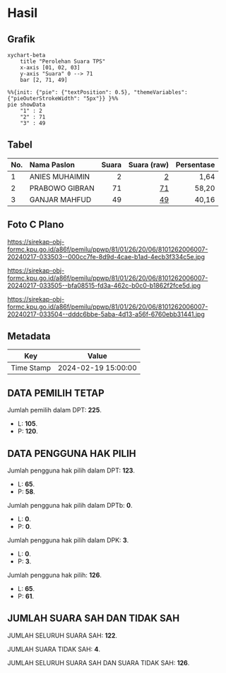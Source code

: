 # Hasil

## Grafik

```mermaid
xychart-beta
    title "Perolehan Suara TPS"
    x-axis [01, 02, 03]
    y-axis "Suara" 0 --> 71
    bar [2, 71, 49]
```

```mermaid
%%{init: {"pie": {"textPosition": 0.5}, "themeVariables": {"pieOuterStrokeWidth": "5px"}} }%%
pie showData
    "1" : 2
    "2" : 71
    "3" : 49
```

## Tabel

| No. | Nama Paslon    | Suara | Suara (raw) | Persentase |
|:--- |:-------------- | -----:| -----------:| ----------:|
| 1   | ANIES MUHAIMIN | 2     | [2][p-1]    | 1,64       |
| 2   | PRABOWO GIBRAN | 71    | [71][p-2]   | 58,20      |
| 3   | GANJAR MAHFUD  | 49    | [49][p-3]   | 40,16      |


[p-1]: https://github.com/gigit-pemilu/pemilu-2024-81-maluku/blob/main/pilpres/hitung-suara/sub/81-maluku/sub/01-maluku-tengah/sub/26-saparua-timur/sub/2006-tuhaha/sub/007-tps/sub/paslon-1.txt
[p-2]: https://github.com/gigit-pemilu/pemilu-2024-81-maluku/blob/main/pilpres/hitung-suara/sub/81-maluku/sub/01-maluku-tengah/sub/26-saparua-timur/sub/2006-tuhaha/sub/007-tps/sub/paslon-2.txt
[p-3]: https://github.com/gigit-pemilu/pemilu-2024-81-maluku/blob/main/pilpres/hitung-suara/sub/81-maluku/sub/01-maluku-tengah/sub/26-saparua-timur/sub/2006-tuhaha/sub/007-tps/sub/paslon-3.txt

## Foto C Plano

https://sirekap-obj-formc.kpu.go.id/a86f/pemilu/ppwp/81/01/26/20/06/8101262006007-20240217-033503--000cc7fe-8d9d-4cae-b1ad-4ecb3f334c5e.jpg

https://sirekap-obj-formc.kpu.go.id/a86f/pemilu/ppwp/81/01/26/20/06/8101262006007-20240217-033505--bfa08515-fd3a-462c-b0c0-b1862f2fce5d.jpg

https://sirekap-obj-formc.kpu.go.id/a86f/pemilu/ppwp/81/01/26/20/06/8101262006007-20240217-033504--dddc6bbe-5aba-4d13-a56f-6760ebb31441.jpg


## Metadata

| Key        | Value               |
| ---------- | ------------------- |
| Time Stamp | 2024-02-19 15:00:00 |


## DATA PEMILIH TETAP

Jumlah pemilih dalam DPT: **225**.
 * L: **105**.
 * P: **120**.

## DATA PENGGUNA HAK PILIH

Jumlah pengguna hak pilih dalam DPT: **123**.
 * L: **65**.
 * P: **58**.

Jumlah pengguna hak pilih dalam DPTb: **0**.
 * L: **0**.
 * P: **0**.

Jumlah pengguna hak pilih dalam DPK: **3**.
 * L: **0**.
 * P: **3**.

Jumlah pengguna hak pilih: **126**.
 * L: **65**.
 * P: **61**.

## JUMLAH SUARA SAH DAN TIDAK SAH

JUMLAH SELURUH SUARA SAH: **122**.

JUMLAH SUARA TIDAK SAH: **4**.

JUMLAH SELURUH SUARA SAH DAN SUARA TIDAK SAH: **126**.


